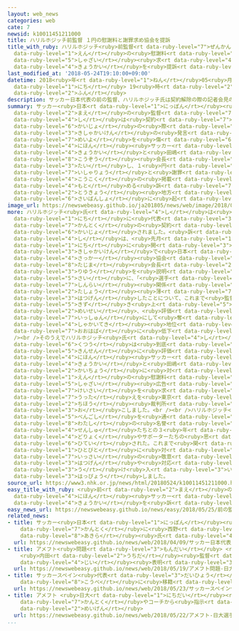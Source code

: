 ```yaml
---
layout: web_news
categories: web
cate: 7
newsid: k10011451211000
title: ハリルホジッチ前監督 １円の慰謝料と謝罪求め協会を提訴
title_with_ruby: ハリルホジッチ<ruby>前監督<rt data-ruby-level="7">ぜんかんとく</rt></ruby> １<ruby>円<rt
  data-ruby-level="1">えん</rt></ruby>の<ruby>慰謝料<rt data-ruby-level="7">いしゃりょう</rt></ruby>と<ruby>謝罪<rt
  data-ruby-level="5">しゃざい</rt></ruby><ruby>求<rt data-ruby-level="4">もと</rt></ruby>め<ruby>協会<rt
  data-ruby-level="4">きょうかい</rt></ruby>を<ruby>提訴<rt data-ruby-level="7">ていそ</rt></ruby>
last_modified_at: '2018-05-24T19:10:00+09:00'
datetime: 2018<ruby>年<rt data-ruby-level="1">ねん</rt></ruby>05<ruby>月<rt data-ruby-level="1">がつ</rt></ruby>24<ruby>日<rt
  data-ruby-level="1">にち</rt></ruby> 19<ruby>時<rt data-ruby-level="2">じ</rt></ruby>10<ruby>分<rt
  data-ruby-level="2">ふん</rt></ruby>
description: サッカー日本代表の前の監督、ハリルホジッチ氏は契約解除の際の記者会見の発言によって名誉を傷つけられたとして、日本サッカー協会と田嶋幸三会長に対し、１円の慰謝料と謝罪広告の掲載を求める訴えを東京地方裁判所に起こしました。
summary: サッカー<ruby>日本<rt data-ruby-level="1">にっぽん</rt></ruby><ruby>代表<rt data-ruby-level="3">だいひょう</rt></ruby>の<ruby>前<rt
  data-ruby-level="2">まえ</rt></ruby>の<ruby>監督<rt data-ruby-level="7">かんとく</rt></ruby>、ハリルホジッチ<ruby>氏<rt
  data-ruby-level="4">し</rt></ruby>は<ruby>契約<rt data-ruby-level="7">けいやく</rt></ruby><ruby>解除<rt
  data-ruby-level="6">かいじょ</rt></ruby>の<ruby>際<rt data-ruby-level="5">さい</rt></ruby>の<ruby>記者会見<rt
  data-ruby-level="3">きしゃかいけん</rt></ruby>の<ruby>発言<rt data-ruby-level="3">はつげん</rt></ruby>によって<ruby>名誉<rt
  data-ruby-level="7">めいよ</rt></ruby>を<ruby>傷<rt data-ruby-level="6">きず</rt></ruby>つけられたとして、<ruby>日本<rt
  data-ruby-level="4">にほん</rt></ruby><ruby>サッカー<rt data-ruby-level="4">さっかー</rt></ruby><ruby>協会<rt
  data-ruby-level="4">きょうかい</rt></ruby>と<ruby>田嶋<rt data-ruby-level="8">たじま</rt></ruby><ruby>幸三<rt
  data-ruby-level="8">こうぞう</rt></ruby><ruby>会長<rt data-ruby-level="2">かいちょう</rt></ruby>に<ruby>対<rt
  data-ruby-level="3">たい</rt></ruby>し、１<ruby>円<rt data-ruby-level="1">えん</rt></ruby>の<ruby>慰謝料<rt
  data-ruby-level="7">いしゃりょう</rt></ruby>と<ruby>謝罪<rt data-ruby-level="5">しゃざい</rt></ruby><ruby>広告<rt
  data-ruby-level="4">こうこく</rt></ruby>の<ruby>掲載<rt data-ruby-level="7">けいさい</rt></ruby>を<ruby>求<rt
  data-ruby-level="4">もと</rt></ruby>める<ruby>訴<rt data-ruby-level="7">うった</rt></ruby>えを<ruby>東京<rt
  data-ruby-level="2">とうきょう</rt></ruby><ruby>地方<rt data-ruby-level="2">ちほう</rt></ruby><ruby>裁判所<rt
  data-ruby-level="6">さいばんしょ</rt></ruby>に<ruby>起<rt data-ruby-level="3">お</rt></ruby>こしました。
image_url: https://newswebeasy.github.io/ja201805/news/web/image/2018/05/24/K10011451211_1805241951_1805242002_01_02.jpg
more: ハリルホジッチ<ruby>氏<rt data-ruby-level="4">し</rt></ruby>は<ruby>先月<rt data-ruby-level="1">せんげつ</rt></ruby>７<ruby>日<rt
  data-ruby-level="1">にち</rt></ruby>に<ruby>代表<rt data-ruby-level="3">だいひょう</rt></ruby><ruby>監督<rt
  data-ruby-level="7">かんとく</rt></ruby>の<ruby>契約<rt data-ruby-level="7">けいやく</rt></ruby>を<ruby>解除<rt
  data-ruby-level="6">かいじょ</rt></ruby>されました。<ruby>訴<rt data-ruby-level="7">うった</rt></ruby>えによりますと、ハリルホジッチ<ruby>氏<rt
  data-ruby-level="4">し</rt></ruby>は、<ruby>先月<rt data-ruby-level="1">せんげつ</rt></ruby>９<ruby>日<rt
  data-ruby-level="1">にち</rt></ruby>に<ruby>開<rt data-ruby-level="3">ひら</rt></ruby>かれた<ruby>記者会見<rt
  data-ruby-level="3">きしゃかいけん</rt></ruby>で<ruby>日本<rt data-ruby-level="4">にほん</rt></ruby><ruby>サッカー<rt
  data-ruby-level="4">さっかー</rt></ruby><ruby>協会<rt data-ruby-level="4">きょうかい</rt></ruby>の<ruby>田嶋<rt
  data-ruby-level="8">たじま</rt></ruby><ruby>会長<rt data-ruby-level="2">かいちょう</rt></ruby>が<ruby>理由<rt
  data-ruby-level="3">りゆう</rt></ruby>を<ruby>説明<rt data-ruby-level="4">せつめい</rt></ruby>した<ruby>際<rt
  data-ruby-level="5">さい</rt></ruby>に、「<ruby>選手<rt data-ruby-level="4">せんしゅ</rt></ruby>とのコミュニケーションや<ruby>信頼<rt
  data-ruby-level="7">しんらい</rt></ruby><ruby>関係<rt data-ruby-level="4">かんけい</rt></ruby>が<ruby>多少<rt
  data-ruby-level="2">たしょう</rt></ruby><ruby>薄<rt data-ruby-level="7">うす</rt></ruby>れてきたこと」などと<ruby>発言<rt
  data-ruby-level="3">はつげん</rt></ruby>したことについて、これまで<ruby>監督<rt data-ruby-level="7">かんとく</rt></ruby>として<ruby>築<rt
  data-ruby-level="5">きず</rt></ruby>き<ruby>上<rt data-ruby-level="5">あ</rt></ruby>げてきた<ruby>名声<rt
  data-ruby-level="2">めいせい</rt></ruby>、<ruby>評価<rt data-ruby-level="5">ひょうか</rt></ruby>を<ruby>一瞬<rt
  data-ruby-level="7">いっしゅん</rt></ruby>にして<ruby>奪<rt data-ruby-level="7">うば</rt></ruby>われ、<ruby>社会的<rt
  data-ruby-level="4">しゃかいてき</rt></ruby><ruby>地位<rt data-ruby-level="4">ちい</rt></ruby>を<ruby>大幅<rt
  data-ruby-level="7">おおはば</rt></ruby>に<ruby>低下<rt data-ruby-level="4">ていか</rt></ruby>させられたとしています。<br
  /><br />そのうえでハリルホジッチ<ruby>氏<rt data-ruby-level="4">し</rt></ruby>は、<ruby>精神的<rt data-ruby-level="5">せいしんてき</rt></ruby>な<ruby>苦痛<rt
  data-ruby-level="6">くつう</rt></ruby>は<ruby>到底<rt data-ruby-level="7">とうてい</rt></ruby><ruby>金銭<rt
  data-ruby-level="5">きんせん</rt></ruby>に<ruby>評価<rt data-ruby-level="5">ひょうか</rt></ruby>できるものではないとして、<ruby>日本<rt
  data-ruby-level="4">にほん</rt></ruby><ruby>サッカー<rt data-ruby-level="4">さっかー</rt></ruby><ruby>協会<rt
  data-ruby-level="4">きょうかい</rt></ruby>と<ruby>田嶋<rt data-ruby-level="8">たじま</rt></ruby><ruby>会長<rt
  data-ruby-level="2">かいちょう</rt></ruby>に<ruby>対<rt data-ruby-level="3">たい</rt></ruby>し、１<ruby>円<rt
  data-ruby-level="1">えん</rt></ruby>の<ruby>慰謝料<rt data-ruby-level="7">いしゃりょう</rt></ruby>と<ruby>謝罪<rt
  data-ruby-level="5">しゃざい</rt></ruby><ruby>広告<rt data-ruby-level="4">こうこく</rt></ruby>の<ruby>掲載<rt
  data-ruby-level="7">けいさい</rt></ruby>を<ruby>求<rt data-ruby-level="4">もと</rt></ruby>める<ruby>訴<rt
  data-ruby-level="7">うった</rt></ruby>えを<ruby>東京<rt data-ruby-level="2">とうきょう</rt></ruby><ruby>地方<rt
  data-ruby-level="2">ちほう</rt></ruby><ruby>裁判所<rt data-ruby-level="6">さいばんしょ</rt></ruby>に<ruby>起<rt
  data-ruby-level="3">お</rt></ruby>こしました。<br /><br />ハリルホジッチ<ruby>氏<rt data-ruby-level="4">し</rt></ruby>は<ruby>弁護士<rt
  data-ruby-level="5">べんごし</rt></ruby>を<ruby>通<rt data-ruby-level="2">つう</rt></ruby>じて「<ruby>私<rt
  data-ruby-level="8">わたし</rt></ruby>の<ruby>名誉<rt data-ruby-level="7">めいよ</rt></ruby>だけではなく、<ruby>選手<rt
  data-ruby-level="4">せんしゅ</rt></ruby>たちとの３<ruby>年<rt data-ruby-level="1">ねん</rt></ruby>にわたる<ruby>努力<rt
  data-ruby-level="4">どりょく</rt></ruby>やサポーターたちの<ruby>思<rt data-ruby-level="2">おも</rt></ruby>いも<ruby>否定<rt
  data-ruby-level="6">ひてい</rt></ruby>された。これまで<ruby>関<rt data-ruby-level="8">かか</rt></ruby>わってきた<ruby>人々<rt
  data-ruby-level="1">ひとびと</rt></ruby>に<ruby>対<rt data-ruby-level="3">たい</rt></ruby>する<ruby>一切<rt
  data-ruby-level="7">いっさい</rt></ruby>の<ruby>敬意<rt data-ruby-level="6">けいい</rt></ruby>なくなされた<ruby>発言<rt
  data-ruby-level="3">はつげん</rt></ruby>や<ruby>対応<rt data-ruby-level="5">たいおう</rt></ruby>を<ruby>受<rt
  data-ruby-level="3">う</rt></ruby>け<ruby>入<rt data-ruby-level="3">い</rt></ruby>れることができない」というコメントを<ruby>発表<rt
  data-ruby-level="3">はっぴょう</rt></ruby>しました。
source_url: https://www3.nhk.or.jp/news/html/20180524/k10011451211000.html
easy_title_with_ruby: <ruby>前<rt data-ruby-level="2">まえ</rt></ruby>の<ruby>監督<rt data-ruby-level="7">かんとく</rt></ruby>のハリルホジッチさんが<ruby>日本<rt
  data-ruby-level="4">にほん</rt></ruby><ruby>サッカー<rt data-ruby-level="4">さっかー</rt></ruby><ruby>協会<rt
  data-ruby-level="4">きょうかい</rt></ruby>を<ruby>訴<rt data-ruby-level="7">うった</rt></ruby>える
easy_news_url: https://newswebeasy.github.io/news/easy/2018/05/25/前の監督のハリルホジッチさんが日本サッカー協会を訴える
related_news:
- title: サッカー<ruby>日本<rt data-ruby-level="1">にっぽん</rt></ruby><ruby>代表<rt data-ruby-level="3">だいひょう</rt></ruby><ruby>監督<rt
    data-ruby-level="7">かんとく</rt></ruby>に<ruby>西野<rt data-ruby-level="2">にしの</rt></ruby><ruby>朗<rt
    data-ruby-level="8">あきら</rt></ruby><ruby>氏<rt data-ruby-level="4">し</rt></ruby>
  url: https://newswebeasy.github.io/news/web/2018/04/09/サッカー日本代表監督に西野朗氏
- title: アメフト<ruby>問題<rt data-ruby-level="3">もんだい</rt></ruby> <ruby>日大<rt data-ruby-level="1">にちだい</rt></ruby>
    <ruby>内田<rt data-ruby-level="2">うちだ</rt></ruby><ruby>監督<rt data-ruby-level="7">かんとく</rt></ruby>が<ruby>辞意<rt
    data-ruby-level="4">じい</rt></ruby><ruby>表明<rt data-ruby-level="3">ひょうめい</rt></ruby>
  url: https://newswebeasy.github.io/news/web/2018/05/19/アメフト問題-日大-内田監督が辞意表明
- title: サッカースペイン<ruby>代表<rt data-ruby-level="3">だいひょう</rt></ruby> イニエスタ Ｊ１<ruby>神戸<rt
    data-ruby-level="8">こうべ</rt></ruby>に<ruby>移籍<rt data-ruby-level="7">いせき</rt></ruby>へ
  url: https://newswebeasy.github.io/news/web/2018/05/23/サッカースペイン代表-イニエスタ-J1神戸に移籍へ
- title: アメフト <ruby>日大<rt data-ruby-level="1">にちだい</rt></ruby><ruby>選手<rt data-ruby-level="4">せんしゅ</rt></ruby>「<ruby>監督<rt
    data-ruby-level="7">かんとく</rt></ruby>やコーチから<ruby>指示<rt data-ruby-level="5">しじ</rt></ruby>」<ruby>明言<rt
    data-ruby-level="2">めいげん</rt></ruby>
  url: https://newswebeasy.github.io/news/web/2018/05/22/アメフト-日大選手監督やコーチから指示明言
...
```

